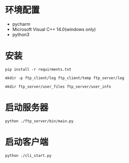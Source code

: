 # 环境配置
* pycharm
* Microsoft Visual C++ 14.0(windows only)
* python3


# 安装
```pip install -r requirments.txt```

```mkdir -p ftp_client/log ftp_client/temp ftp_server/log```
 
  ``mkdir ftp_server/user_files ftp_server/user_info``

# 启动服务器
``python ./ftp_server/bin/main.py``

# 启动客户端
``python ./cli_start.py``